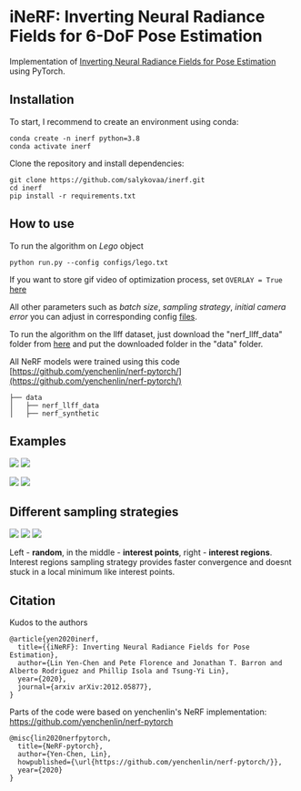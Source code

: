 # iNeRF: Inverting Neural Radiance Fields for 6-DoF Pose Estimation 
Implementation of [Inverting Neural Radiance Fields for Pose Estimation](https://arxiv.org/abs/2012.05877) using PyTorch.
## Installation
To start, I recommend to create an environment using conda:
```
conda create -n inerf python=3.8
conda activate inerf
```
Clone the repository and install dependencies:
```
git clone https://github.com/salykovaa/inerf.git
cd inerf
pip install -r requirements.txt
```
## How to use
To run the algorithm on _Lego_ object
```
python run.py --config configs/lego.txt
```
If you want to store gif video of optimization process, set ```OVERLAY = True``` [here](https://github.com/salykovaa/inerf/blob/a8c996958789168b93e73ed8aee8d6f76ceb0fbc/run.py#L217)

All other parameters such as _batch size_, _sampling strategy_, _initial camera error_ you can adjust in corresponding config [files](https://github.com/salykovaa/inerf/tree/main/configs).

To run the algorithm on the llff dataset, just download the "nerf_llff_data" folder from [here](https://drive.google.com/drive/folders/128yBriW1IG_3NJ5Rp7APSTZsJqdJdfc1) and put the downloaded folder in the "data" folder.

All NeRF models were trained using this code [https://github.com/yenchenlin/nerf-pytorch/](https://github.com/yenchenlin/nerf-pytorch/)
```
├── data 
│   ├── nerf_llff_data   
│   ├── nerf_synthetic  
```
## Examples

![](https://user-images.githubusercontent.com/63703454/125823439-4d89d5fa-4aa6-4159-9df4-4fcf55441632.gif)
![](https://user-images.githubusercontent.com/63703454/126023953-682a28fe-2bb7-419a-98f8-da3a139a81bf.gif)

![](https://user-images.githubusercontent.com/63703454/122670771-f5f16d00-d1c3-11eb-82a7-6446f1f05a95.gif)
![](https://user-images.githubusercontent.com/63703454/122670773-f7229a00-d1c3-11eb-99be-621e4547a768.gif)

## Different sampling strategies 

![](https://user-images.githubusercontent.com/63703454/122686222-51e1e300-d210-11eb-8f4c-be25f078ffa9.gif)
![](https://user-images.githubusercontent.com/63703454/122686229-58705a80-d210-11eb-9c0f-d6c2208b5457.gif)
![](https://user-images.githubusercontent.com/63703454/122686235-5ad2b480-d210-11eb-87ec-d645ae07b8d7.gif)

Left - **random**, in the middle - **interest points**, right - **interest regions**. 
Interest regions sampling strategy provides faster convergence and doesnt stuck in a local minimum like interest points. 

## Citation
Kudos to the authors
```
@article{yen2020inerf,
  title={{iNeRF}: Inverting Neural Radiance Fields for Pose Estimation},
  author={Lin Yen-Chen and Pete Florence and Jonathan T. Barron and Alberto Rodriguez and Phillip Isola and Tsung-Yi Lin},
  year={2020},
  journal={arxiv arXiv:2012.05877},
}
```
Parts of the code were based on yenchenlin's NeRF implementation: https://github.com/yenchenlin/nerf-pytorch
```
@misc{lin2020nerfpytorch,
  title={NeRF-pytorch},
  author={Yen-Chen, Lin},
  howpublished={\url{https://github.com/yenchenlin/nerf-pytorch/}},
  year={2020}
}
```
